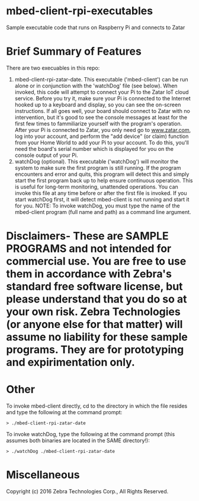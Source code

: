 # mbed-client-rpi-executables
Sample executable code that runs on Raspberry Pi and connects to Zatar

# Brief Summary of Features
There are two execuables in this repo:
  
1. mbed-client-rpi-zatar-date. This executable ('mbed-client') can be run alone or in conjunction with the 'watchDog' file (see below). When invoked, this code will attempt to connect your Pi to the Zatar IoT cloud service. Before you try it, make sure your Pi is connected to the Internet hooked up to a keyboard and display, so you can see the on-screen instructions. If all goes well, your board should connect to Zatar with no intervention, but it's good to see the console messages at least for the first few times to fammiliarize yourself with the program's operation. After your Pi is connected to Zatar, you only need go to www.zatar.com, log into your account, and perform the "add device" (or claim) function from your Home World to add your Pi to your account. To do this, you'll need the board's serial number which is displayed for you on the console output of your Pi.
2. watchDog (optional). This executable ('watchDog') will monitor the system to make sure the first program is still running. If the program encounters and error and quits, this program will detect this and simply start the first program back up to help ensure continuous operation. This is useful for long-term monitoring, unattended operations. You can invoke this file at any time before or after the first file is invoked. If you start watchDog first, it will detect mbed-client is not running and start it for you. NOTE: To invoke watchDog, you must type the name of the mbed-client program (full name and path) as a command line argument.
  
# Disclaimers- These are SAMPLE PROGRAMS and not intended for commercial use. You are free to use them in accordance with Zebra's standard free software license, but please understand that you do so at your own risk. Zebra Technologies (or anyone else for that matter) will assume no liability for these sample programs. They are for prototyping and expirimentation only.
# Other
To invoke mbed-client directly, cd to the directory in which the file resides and type the following at the command prompt:
  
    > ./mbed-client-rpi-zatar-date
    
To invoke watchDog, type the following at the command prompt (this assumes both binaries are located in the SAME directory!):
    
    > ./watchDog ./mbed-client-rpi-zatar-date
    
# Miscellaneous
Copyright (c) 2016 Zebra Technologies Corp., All Rights Reserved.